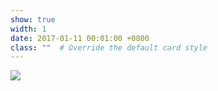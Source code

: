 ```yaml
---
show: true
width: 1
date: 2017-01-11 00:01:00 +0800
class: ""  # Override the default card style
---
```

<div>
<img src="{{ 'assets/images/AGU_logo.png' | relative_url }}" class="img-fluid rounded" >
</div>
